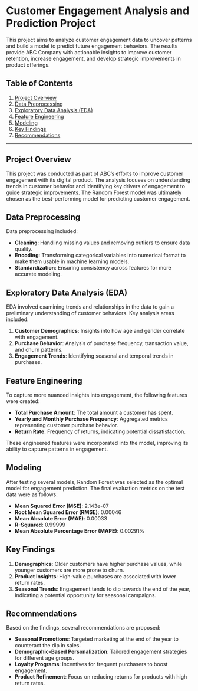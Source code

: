 # Customer Engagement Analysis and Prediction Project

This project aims to analyze customer engagement data to uncover patterns and build a model to predict future engagement behaviors. The results provide ABC Company with actionable insights to improve customer retention, increase engagement, and develop strategic improvements in product offerings.

## Table of Contents
1. [Project Overview](#project-overview)
2. [Data Preprocessing](#data-preprocessing)
3. [Exploratory Data Analysis (EDA)](#exploratory-data-analysis-eda)
4. [Feature Engineering](#feature-engineering)
5. [Modeling](#modeling)
6. [Key Findings](#key-findings)
7. [Recommendations](#recommendations)

---

## Project Overview
This project was conducted as part of ABC’s efforts to improve customer engagement with its digital product. The analysis focuses on understanding trends in customer behavior and identifying key drivers of engagement to guide strategic improvements. The Random Forest model was ultimately chosen as the best-performing model for predicting customer engagement.

## Data Preprocessing
Data preprocessing included:
- **Cleaning**: Handling missing values and removing outliers to ensure data quality.
- **Encoding**: Transforming categorical variables into numerical format to make them usable in machine learning models.
- **Standardization**: Ensuring consistency across features for more accurate modeling.

## Exploratory Data Analysis (EDA)
EDA involved examining trends and relationships in the data to gain a preliminary understanding of customer behaviors. Key analysis areas included:
1. **Customer Demographics**: Insights into how age and gender correlate with engagement.
2. **Purchase Behavior**: Analysis of purchase frequency, transaction value, and churn patterns.
3. **Engagement Trends**: Identifying seasonal and temporal trends in purchases.

## Feature Engineering
To capture more nuanced insights into engagement, the following features were created:
- **Total Purchase Amount**: The total amount a customer has spent.
- **Yearly and Monthly Purchase Frequency**: Aggregated metrics representing customer purchase behavior.
- **Return Rate**: Frequency of returns, indicating potential dissatisfaction.
  
These engineered features were incorporated into the model, improving its ability to capture patterns in engagement.

## Modeling
After testing several models, Random Forest was selected as the optimal model for engagement prediction. The final evaluation metrics on the test data were as follows:
- **Mean Squared Error (MSE)**: 2.143e-07
- **Root Mean Squared Error (RMSE)**: 0.00046
- **Mean Absolute Error (MAE)**: 0.00033
- **R-Squared**: 0.99999
- **Mean Absolute Percentage Error (MAPE)**: 0.00291%

## Key Findings
1. **Demographics**: Older customers have higher purchase values, while younger customers are more prone to churn.
2. **Product Insights**: High-value purchases are associated with lower return rates.
3. **Seasonal Trends**: Engagement tends to dip towards the end of the year, indicating a potential opportunity for seasonal campaigns.

## Recommendations
Based on the findings, several recommendations are proposed:
- **Seasonal Promotions**: Targeted marketing at the end of the year to counteract the dip in sales.
- **Demographic-Based Personalization**: Tailored engagement strategies for different age groups.
- **Loyalty Programs**: Incentives for frequent purchasers to boost engagement.
- **Product Refinement**: Focus on reducing returns for products with high return rates.



